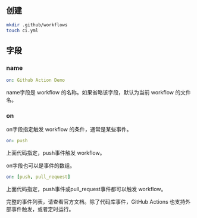 

## 创建
```sh
mkdir .github/workflows
touch ci.yml
```

## 字段

### name 
```yml
on: Github Action Demo
```

name字段是 workflow 的名称。如果省略该字段，默认为当前 workflow 的文件名。

### on 

on字段指定触发 workflow 的条件，通常是某些事件。
```yml
on: push
```

上面代码指定，push事件触发 workflow。

on字段也可以是事件的数组。

```yml
on: [push, pull_request]
```

上面代码指定，push事件或pull_request事件都可以触发 workflow。

完整的事件列表，请查看官方文档。除了代码库事件，GitHub Actions 也支持外部事件触发，或者定时运行。
